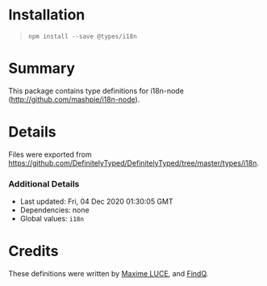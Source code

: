 # Installation
> `npm install --save @types/i18n`

# Summary
This package contains type definitions for i18n-node (http://github.com/mashpie/i18n-node).

# Details
Files were exported from https://github.com/DefinitelyTyped/DefinitelyTyped/tree/master/types/i18n.

### Additional Details
 * Last updated: Fri, 04 Dec 2020 01:30:05 GMT
 * Dependencies: none
 * Global values: `i18n`

# Credits
These definitions were written by [Maxime LUCE](https://github.com/SomaticIT), and [FindQ](https://github.com/FindQ).
